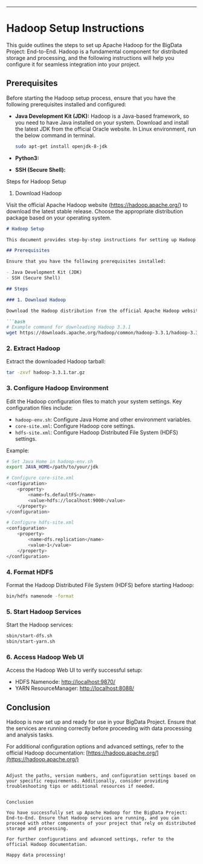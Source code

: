 ---

# Hadoop Setup Instructions

This guide outlines the steps to set up Apache Hadoop for the BigData Project: End-to-End. Hadoop is a fundamental component for distributed storage and processing, and the following instructions will help you configure it for seamless integration into your project.

## Prerequisites

Before starting the Hadoop setup process, ensure that you have the following prerequisites installed and configured:

- **Java Development Kit (JDK):** Hadoop is a Java-based framework, so you need to have Java installed on your system. Download and install the latest JDK from the official Oracle website. In Linux environment, run the below command in terminal.
   ```bash
   sudo apt-get install openjdk-8-jdk
   ```
   
- **Python3:**    
- **SSH (Secure Shell):** 


Steps for Hadoop Setup
1. Download Hadoop

Visit the official Apache Hadoop website (https://hadoop.apache.org/) to download the latest stable release. Choose the appropriate distribution package based on your operating system.

```markdown
# Hadoop Setup

This document provides step-by-step instructions for setting up Hadoop as part of the BigData Project: End-to-End. Follow these guidelines to configure Hadoop for distributed storage and processing.

## Prerequisites

Ensure that you have the following prerequisites installed:

- Java Development Kit (JDK)
- SSH (Secure Shell)

## Steps

### 1. Download Hadoop

Download the Hadoop distribution from the official Apache Hadoop website:

```bash
# Example command for downloading Hadoop 3.3.1
wget https://downloads.apache.org/hadoop/common/hadoop-3.3.1/hadoop-3.3.1.tar.gz
```

### 2. Extract Hadoop

Extract the downloaded Hadoop tarball:

```bash
tar -zxvf hadoop-3.3.1.tar.gz
```

### 3. Configure Hadoop Environment

Edit the Hadoop configuration files to match your system settings. Key configuration files include:

- `hadoop-env.sh`: Configure Java Home and other environment variables.
- `core-site.xml`: Configure Hadoop core settings.
- `hdfs-site.xml`: Configure Hadoop Distributed File System (HDFS) settings.

Example:

```bash
# Set Java Home in hadoop-env.sh
export JAVA_HOME=/path/to/your/jdk

# Configure core-site.xml
<configuration>
    <property>
        <name>fs.defaultFS</name>
        <value>hdfs://localhost:9000</value>
    </property>
</configuration>

# Configure hdfs-site.xml
<configuration>
    <property>
        <name>dfs.replication</name>
        <value>1</value>
    </property>
</configuration>
```

### 4. Format HDFS

Format the Hadoop Distributed File System (HDFS) before starting Hadoop:

```bash
bin/hdfs namenode -format
```

### 5. Start Hadoop Services

Start the Hadoop services:

```bash
sbin/start-dfs.sh
sbin/start-yarn.sh
```

### 6. Access Hadoop Web UI

Access the Hadoop Web UI to verify successful setup:

- HDFS Namenode: [http://localhost:9870/](http://localhost:9870/)
- YARN ResourceManager: [http://localhost:8088/](http://localhost:8088/)

## Conclusion

Hadoop is now set up and ready for use in your BigData Project. Ensure that the services are running correctly before proceeding with data processing and analysis tasks.

For additional configuration options and advanced settings, refer to the official Hadoop documentation: [https://hadoop.apache.org/](https://hadoop.apache.org/)

```

Adjust the paths, version numbers, and configuration settings based on your specific requirements. Additionally, consider providing troubleshooting tips or additional resources if needed.


Conclusion

You have successfully set up Apache Hadoop for the BigData Project: End-to-End. Ensure that Hadoop services are running, and you can proceed with other components of your project that rely on distributed storage and processing.

For further configurations and advanced settings, refer to the official Hadoop documentation.

Happy data processing!
